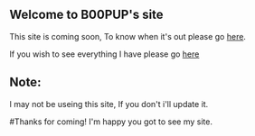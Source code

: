 ## Welcome to B00PUP's site
This site is coming soon, To know when it's out please go [here](https://scratch.mit.edu/users/B00PUP/).

If you wish to see everything I have please go [here](https://linktr.ee/b00pup)







## Note:
I may not be useing this site, If you don't i'll update it.

#Thanks for coming!
I'm happy you got to see my site.
